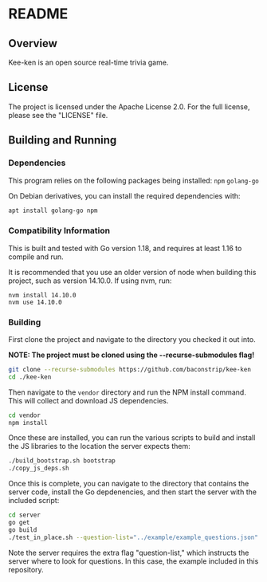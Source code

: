 # README

## Overview

Kee-ken is an open source real-time trivia game.

## License

The project is licensed under the Apache License 2.0. For the full license, 
please see the "LICENSE" file.

## Building and Running

### Dependencies

This program relies on the following packages being installed: 
`npm`
`golang-go`

On Debian derivatives, you can install the required dependencies with:

```sh
apt install golang-go npm
```

### Compatibility Information

This is built and tested with Go version 1.18, and requires at least 1.16 to 
compile and run.

It is recommended that you use an older version of node when building this
project, such as version 14.10.0. If using nvm, run:

```
nvm install 14.10.0
nvm use 14.10.0
```

### Building

First clone the project and navigate to the directory you checked it out into.

**NOTE: The project must be cloned using the --recurse-submodules flag!**

```sh
git clone --recurse-submodules https://github.com/baconstrip/kee-ken
cd ./kee-ken
```

Then navigate to the `vendor` directory and run the NPM install command. This 
will collect and download JS dependencies.

```sh
cd vendor
npm install
``` 

Once these are installed, you can run the various scripts to build and install 
the JS libraries to the location the server expects them:

```sh
./build_bootstrap.sh bootstrap
./copy_js_deps.sh
```

Once this is complete, you can navigate to the directory that contains the 
server code, install the Go depdenencies, and then start the server with the 
included script:

```sh
cd server
go get
go build
./test_in_place.sh --question-list="../example/example_questions.json"
```

Note the server requires the extra flag "question-list," which instructs the
server where to look for questions. In this case, the example included in this
repository.

